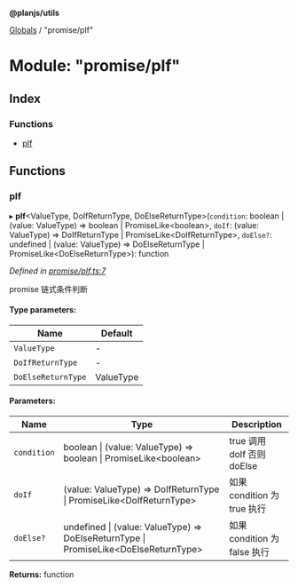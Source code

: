**@planjs/utils**

[Globals](../README.md) / "promise/pIf"

# Module: "promise/pIf"

## Index

### Functions

* [pIf](_promise_pif_.md#pif)

## Functions

### pIf

▸ **pIf**\<ValueType, DoIfReturnType, DoElseReturnType>(`condition`: boolean \| (value: ValueType) => boolean \| PromiseLike\<boolean>, `doIf`: (value: ValueType) => DoIfReturnType \| PromiseLike\<DoIfReturnType>, `doElse?`: undefined \| (value: ValueType) => DoElseReturnType \| PromiseLike\<DoElseReturnType>): function

*Defined in [promise/pIf.ts:7](https://github.com/planjs/utils/blob/af978cc/src/promise/pIf.ts#L7)*

promise 链式条件判断

#### Type parameters:

Name | Default |
------ | ------ |
`ValueType` | - |
`DoIfReturnType` | - |
`DoElseReturnType` | ValueType |

#### Parameters:

Name | Type | Description |
------ | ------ | ------ |
`condition` | boolean \| (value: ValueType) => boolean \| PromiseLike\<boolean> | true 调用 doIf 否则 doElse |
`doIf` | (value: ValueType) => DoIfReturnType \| PromiseLike\<DoIfReturnType> | 如果 condition 为 true 执行 |
`doElse?` | undefined \| (value: ValueType) => DoElseReturnType \| PromiseLike\<DoElseReturnType> | 如果 condition 为 false 执行  |

**Returns:** function
